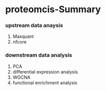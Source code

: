 # proteomcis-Summary

### upstream data anaysis
1. Maxquant
2. nfcore

### downstream data analysis
1. PCA
2. differential expression analysis
3. WGCNA
4. functional enrichment analysis
